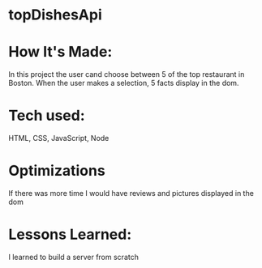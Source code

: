 # topDishesApi
# How It's Made:
In this project the user cand choose between 5 of the top restaurant in Boston. When the user makes a selection, 5 facts display in the dom.

# Tech used: 
HTML, CSS, JavaScript, Node 

# Optimizations
If there was more time I would have reviews and pictures displayed in the dom

# Lessons Learned:
I learned to build a server from scratch

